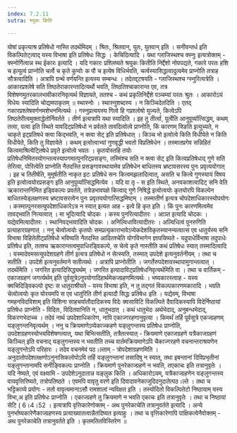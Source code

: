 ```yaml
---
index: 7.2.11
sutra: श्र्युकः किति

---
```

  योषां प्रकृत्याश्र प्रतिषेधो नास्ति तदर्थमिदम् । श्रितः, श्रितवान्, युतः, युतवान् इति । सनीवन्तर्ध इति विकल्पितेट्त्वाद् यस्य विभाषा इति प्रतिषेधः सिद्धः ।  केचिदित्यादि । यथा ग्लाजिस्थश्च क्स्नुः इत्यत्रोक्तम् - क्स्नोर्गित्वान्न स्थ ईकारः इत्यादि । यदि गकारः प्रश्लिष्यते श्रयुकः कितीति निर्द्देशो नोपपद्यते, गकारे परतः हशि च इत्युत्वं प्राप्नोति चर्त्वे च कृते कुप्वोः क पौ च इत्येष विधिर्भवति, चर्त्वस्यासिद्धत्वादुत्वमेव प्राप्नोति तत्राह सौत्रत्वादिति । अत्रापि ग्रन्थे वर्णयन्ति इत्यस्य सम्बन्धः । तदेतद्द्टषयति - ग्लाजिस्थश्च ग्स्नुरित्यत्रेति । आकारप्रश्लेषे सति तिष्ठतेराकारन्तादित्यर्थो भवति, तिष्ठतिश्चाकारान्त एव, तत्र विशेषणमुतरकालभावीकारनिवृत्यर्थ विज्ञायते, ततश्च -  कथं प्रकृतिनिर्द्देशे पञ्चम्यां परतः श्रुतः ।  आकारोऽयं विधेयः स्यादिति चोद्यमपाकृतम् ॥  स्थास्नोः । स्थास्नुशब्दस्य । न किञ्चिदेतदिति । एतद् गकारप्रश्लेषवर्णनमशेभनमित्यर्थः । गस्नुप्रत्ययस्य गित्वे हि गप्रश्लोषो युज्यते, कित्वेऽपि तिष्ठतेरीत्वमुक्ताद्धेतोर्निवर्तते ।  तीर्ण इत्यत्रापि यथा स्यादिति । इह तु तीर्त्वा, पूर्त्वेति आनुपूर्व्यात्सिद्धम्, कथम् तत्वा, पत्वा इति स्थिते यावदिट्प्रतिषेधो न प्रर्वतते तावदित्वोत्वे प्राप्नोति, किं कारणम् क्ङिति इत्युच्यते, न चाकृते इट्प्रतिषधे क्त्वा किद्भवति, न क्त्वा सेट् इति प्रतिषेधात् । किञ्च भो इत्वोत्वे किति विधीयेते न किति विधीयेते, किति तु विज्ञायेते । कथम् इत्वोत्वाभ्यां गुणवृद्धी भवतो विप्रतिषेधेन । तस्मातप्रगेव सन्निहितं कित्वमाश्रित्येट्तिषेधे प्रवृते इत्वोत्वे भवतः । कृतयोस्तहि तयोः प्रतिषेधनिमितस्योगन्तत्वस्यापगमात्पुनरिट्प्रसङ्गः, तस्मिंश्च सति न क्त्वा सेट् इति कित्वप्रतिषेधाद् गुणे सति तेरित्वा, पोरित्वेति प्राप्नोति नैतदस्ति प्रसङ्गावस्थायामेव प्रतिषेधेन बाधितस्य भ्रष्टावसरस्य पुनः प्रवृत्ययोगात् । इह च तितीर्षति, मुमूर्षतीति नाकृत इटः प्रतिषेधे सनः कित्वमझलादित्वात्, असति च कित्वे गुणस्यायं विषय इति इत्वोत्वयोरप्रसङ्ग इति आनुपूर्व्यात्सिद्धमित्येव । यदि वा तृ - स इति स्थिते, अनवकाशत्वादिट् सनि वेति ऋकारान्तनिमित इड्विकल्पः प्रवर्तते, तत्रेडभावपक्षे कित्वाद् गुणे निषिद्धे इत्वोत्वयोः कृतयोरपि विकल्पेन बाधितस्येड्लक्षणस्य भ्रष्टावसरत्वेन पुनः प्रवृतययोगात्सिद्धमिष्टम् । तस्मातीर्ण इत्यत्र चोपदेशाधिकारस्योपयोगः । कस्मात्पुनरसत्युपदेशाधिकारेऽत्र न स्यात् इत्यत आह - इत्वे हि कृत इति । किं पुनः कारणमित्वमेव तावद्भवति नित्यत्वात् । मा भूदित्यादि चोदकः । कस्य पुनरित्यादीतरः । आञ्त इत्यादि चोदकः । यद्येवमित्यादीतरः । स्थानिवद्भावादिति चोदकः । अनिल्विधावित्यादीतरः । अल्विधित्वं पुनरुगिति प्रत्याहारग्रहणात् । ननु चेत्वोत्वयोः कृतयोः समप्रत्यृकाराभावेऽप्येकदेशविकृतस्यानन्यत्वात्स एव धातुर्यस्य सनि विभाषा विहितेतीट्प्रतिषेधो भविष्यति नैतदस्ति आदितश्चेति योगविभागेन ज्ञापयिष्यते - यदुपाधेर्विभाषा तदुपाधेः प्रतिषेध इति, ततश्च ऋकारान्तत्वमुपाधिरड्विकल्पे, स चेत्वे कृते नास्तीति कथं प्रतिषेधः स्यात् तस्मादित्यादि । यस्मादेवमसत्युपदेशग्रहणे तीर्ण इत्यत्र प्रतिषेधो न सेत्स्यति, तस्मात् उपदेशे इत्यनुवर्तनीयम् । तथा च सतीति । उपदेशे इत्यनुवर्तमाने सतीत्यर्थः । अत्रापि प्राप्नोतीति । जगर्तेरुपदेशावस्थायामुगान्तत्वात् । तदर्थमिति । जगरित इत्यादिसिद्ध्यर्थम् । जगरित इत्यादाविट्प्रतिषेधनिवृत्यर्थमिति वा । तथा च वार्तिकम् - एकाजग्रहणं जगर्त्यर्थम् इति पूर्वसूत्रेऽनुपयोगादिहार्थमेकज्ग्रहणमित्यर्थः ।  भष्यकारस्त्वाह - यस्य क्वचिदिड्विकल्पो दृष्टः स धातुराश्रीयते - यस्य विभाषा इति, न तु तद्गतं विकल्पकारणमकारादि । भवति चेत्वोत्वयोः कृत योरयमपि स एव धातुरिति तीर्ण इत्यादौ सिद्धः प्रतिषेधः इति । यद्येवम्, विभाषा गमहनविदविशाम् इति विशिना साहचर्यातौदादिकस्य विदेः क्वसाविटि विकल्पिते दैवादिकस्यापि विदेर्निष्ठायां प्रतिषेधः प्राप्नोति - विदितः, विदितवानिति न, धातुभदात् । कथं धातुभेदः अर्थभेदाद्, अनुबन्धभेदाद्, विकरणभेदाच्च । तदेवं नार्थ उपदेशाधिकारेण, नापि एकाज्गरहणानुवृत्या । किमर्थं तर्हि पूर्वसुत्रे एकज्ग्रहणम् यङ्लुगन्तनिवृत्यर्थम् । ननु च क्रियमाणेऽप्येकाज्कहणे यङ्लुगन्तस्य प्रतिषेधः प्राप्नोति, उपदेशग्रहणस्योभयविशेषणत्वात्, यथा बिभित्सतीति, तत्रैतत्स्यात् - क्रियमाणे एकाजग्रहणे यत्रैकाजग्रहणं किञ्चित् इति वचनाद् यङ्लुगन्तस्य न भवतीति तच्च वार्तमक्रियमाणेऽपि चैकाज्गरहणे वचनान्तराश्रयणेन यङ्लुगन्तेऽपि परिहारः । तदेव वचनमेवं पठ।ल्ताम् - त्रोपदेशाग्रहणमिति । अनुदातोपदेशलक्षणोऽनुनासिकलोपोऽपि तर्हि यङ्लुगन्तानां तसादिषु न स्यात्, तथा इबन्तानां दिविप्रभृतीनां यङ्लुगन्तानामपि सनीङ्विकल्पः प्राप्नोति । क्रियमाणे पुनरेकाज्ग्रहणे न भवति, तएकाचः इति तत्रानुवृतेः । यदि नेष्यते, एवं वक्ष्यामि - उपदेशेऽनुदातान्न यङ्लुक किति । अधिकारोऽयम्, यत्रैकाज्ग्रहणेन यङ्लुगन्तस्य वायवृत्तिरिष्यते, तत्रोपतिष्ठते । एवमपि वावृतु वरणे इति दिवादावनेकाजुदिदनुदातेत्पठ।ल्ते । तथा च भट्टिकाव्ये प्रयोगः - ततो वावृत्यमानाऽसौ रामशालां न्यविक्षत इति । तस्योदितो विकल्पितेटो निष्ठायाम् यस्य विभा,अ इति प्रतिषेधः प्राप्नोति । एकाज्ग्रहणे तु क्रियमाणे न भवति एकाचः इति तत्रानुवृतेः । तथा च निष्ठायां सेटि ( 6।4।52 । इत्यत्रापि वृत्तिकारेणोक्तम् - अथ पुनरेकाचेति तत्रानुवर्तते इत्यादि ।  अन्ये पुनर्भाष्यकारेणैकाज्ग्रहणस्य प्रत्याख्यातत्वान्नैतदिष्यत इत्याहुः । तथा च वृत्तिकारेणापि पाक्षिकत्वेनैवोक्तम् - अथ पुनरेकाचेति तत्रानुवर्तते इति । कृतमतितविस्तिरेण ॥